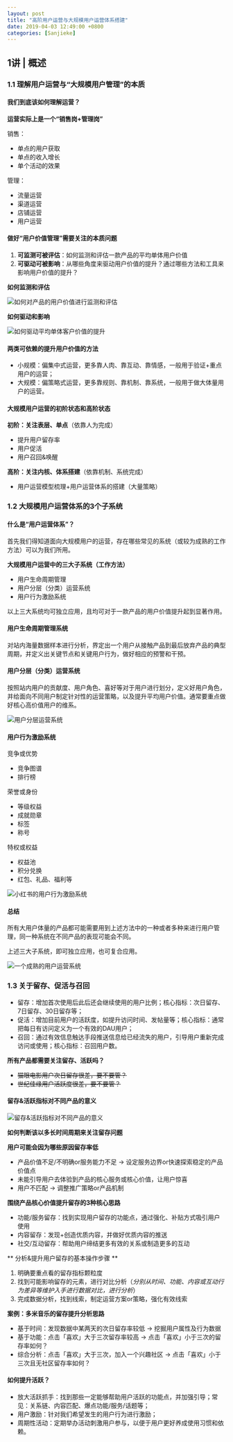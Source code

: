 ```yaml
---
layout: post
title: "高阶用户运营与大规模用户运营体系搭建"
date: 2019-04-03 12:49:00 +0800
categories: [Sanjieke]
---
```


## 1讲 | 概述

### 1.1 理解用户运营与“大规模用户管理”的本质

#### 我们到底该如何理解运营？

**运营实际上是一个“销售岗+管理岗”**

销售：

* 单点的用户获取
* 单点的收入增长
* 单个活动的效果

管理：

* 流量运营
* 渠道运营
* 店铺运营
* 用户运营

#### 做好“用户价值管理”需要关注的本质问题

1. **可监测可被评估**：如何监测和评估一款产品的平均单体用户价值
2. **可驱动可被影响**：从哪些角度来驱动用户价值的提升？通过哪些方法和工具来影响用户价值的提升？

**如何监测和评估**

![如何对产品的用户价值进行监测和评估](./images/op1.png)

**如何驱动和影响**

![如何驱动平均单体客户价值的提升](./images/op2.png)

#### 两类可依赖的提升用户价值的方法

* 小规模：偏集中式运营，更多靠人肉、靠互动、靠情感，一般用于验证+重点用户的运营；
* 大规模：偏策略式运营，更多靠规则、靠机制、靠系统，一般用于做大体量用户的运营。

#### 大规模用户运营的初阶状态和高阶状态

**初阶：关注表层、单点**（依靠人为完成）

* 提升用户留存率
* 用户促活
* 用户召回&唤醒

**高阶：关注内核、体系搭建**（依靠机制、系统完成）

* 用户运营模型梳理+用户运营体系的搭建（大量策略）

### 1.2 大规模用户运营体系的3个子系统

#### 什么是“用户运营体系”？

首先我们得知道面向大规模用户的运营，存在哪些常见的系统（或较为成熟的工作方法）可以为我们所用。

**大规模用户运营中的三大子系统（工作方法）**

* 用户生命周期管理
* 用户分层（分类）运营系统
* 用户行为激励系统

以上三大系统均可独立应用，且均可对于一款产品的用户价值提升起到显著作用。

#### 用户生命周期管理系统

对站内海量数据样本进行分析，界定出一个用户从接触产品到最后放弃产品的典型周期，并定义出关键节点和关键用户行为，做好相应的预警和干预。 

#### 用户分层（分类）运营系统

按照站内用户的贡献度、用户角色、喜好等对于用户进行划分，定义好用户角色，并给面向不同用户制定针对性的运营策略，以及提升平均用户价值。通常要重点做好核心高价值用户的维系。

![用户分层运营系统](./images/op3.png)

#### 用户行为激励系统

竞争或优势

* 竞争图谱
* 排行榜

荣誉或身份

* 等级权益
* 成就勋章
* 标签
* 称号

特权或权益

* 权益池
* 积分兑换
* 红包、礼品、福利等

![小红书的用户行为激励系统](./images/op4.png)

#### 总结
 
所有大用户体量的产品都可能需要用到上述方法中的一种或者多种来进行用户管理，同一种系统在不同产品的表现可能会不同。

上述三大子系统，即可独立应用，也可复合应用。

![一个成熟的用户运营系统](./images/op5.png)

### 1.3 关于留存、促活与召回

* 留存：增加首次使用后此后还会继续使用的用户比例；核心指标：次日留存、7日留存、30日留存等；
* 促活：增加目前用户的活跃度，如提升访问时间、发帖量等；核心指标：通常把每日有访问定义为一个有效的DAU用户；
* 召回：通过有效信息触达手段推送信息给已经流失的用户，引导用户重新完成访问或使用；核心指标：召回用户数。

**所有产品都需要关注留存、活跃吗？**

* ~~猫眼电影用户次日留存很差，要不要管？~~
* ~~世纪佳缘用户活跃度很差，要不要管？~~

#### 留存&活跃指标对不同产品的意义

![留存&活跃指标对不同产品的意义](./images/op6.png)

**如何判断该以多长时间周期来关注留存问题**

**用户可能会因为哪些原因留存率低**

* 产品价值不足/不明确or服务能力不足 → 设定服务边界or快速探索稳定的产品价值点
* 未能引导用户去体验到产品的核心服务或核心价值，让用户惊喜
* 用户不匹配 → 调整推广策略or产品机制

**围绕产品核心价值提升留存的3种核心思路**

* 功能/服务留存：找到实现用户留存的功能点，通过强化、补贴方式吸引用户使用
* 内容留存：发现+创造优质内容，并做好优质内容的推送
* 社交/互动留存：帮助用户缔结更多有效的关系或制造更多的互动

** 分析&提升用户留存的基本操作步骤 **

1. 明确要重点看的留存指标颗粒度
2. 找到可能影响留存的元素，进行对比分析（*分别从时间、功能、内容或互动行为差异等维护入手进行数据对比，进行分析*）
3. 完成数据分析，找到线索，制定运营方案or策略，强化有效线索

**案例：多米音乐的留存提升分析思路**

* 基于时间：发现数据中某两天的次日留存率较低 → 挖掘用户属性及行为数据
* 基于功能：点击「喜欢」大于三次留存率较高 → 点击「喜欢」小于三次的留存率如何？
* 综合分析：点击「喜欢」大于三次，加入一个兴趣社区 → 点击「喜欢」小于三次且无社区留存率如何？

#### 如何提升活跃？

* 放大活跃抓手：找到那些一定能够帮助用户活跃的功能点，并加强引导；常见：关系链、内容匹配、爆点功能/服务/话题等；
* 用户激励：针对我们希望发生的用户行为进行激励；
* 周期性活动：定期举办活动刺激用户参与，以便于用户更好养成使用习惯和依赖。
